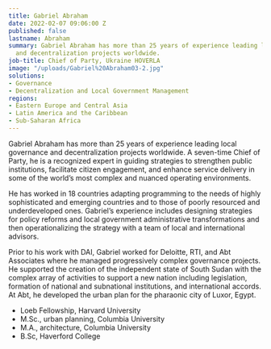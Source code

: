 ```yaml
---
title: Gabriel Abraham
date: 2022-02-07 09:06:00 Z
published: false
lastname: Abraham
summary: Gabriel Abraham has more than 25 years of experience leading local governance
  and decentralization projects worldwide.
job-title: Chief of Party, Ukraine HOVERLA
image: "/uploads/Gabriel%20Abraham03-2.jpg"
solutions:
- Governance
- Decentralization and Local Government Management
regions:
- Eastern Europe and Central Asia
- Latin America and the Caribbean
- Sub-Saharan Africa
---
```


Gabriel Abraham has more than 25 years of experience leading local governance and decentralization projects worldwide. A seven-time Chief of Party, he is a recognized expert in guiding strategies to strengthen public institutions, facilitate citizen engagement, and enhance service delivery in some of the world’s most complex and nuanced operating environments.
 
He has worked in 18 countries adapting programming to the needs of highly sophisticated and emerging countries and to those of poorly resourced and underdeveloped ones. Gabriel’s experience includes designing strategies for policy reforms and local government administrative transformations and then operationalizing the strategy with a team of local and international advisors. 

Prior to his work with DAI, Gabriel worked for Deloitte, RTI, and Abt Associates where he managed progressively complex governance projects. He supported the creation of the independent state of South Sudan with the complex array of activities to support a new nation including legislation, formation of national and subnational institutions, and international accords. At Abt, he developed the urban plan for the pharaonic city of Luxor, Egypt.

* Loeb Fellowship, Harvard University
* M.Sc., urban planning, Columbia University
* M.A., architecture, Columbia University
* B.Sc, Haverford College